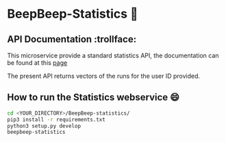 # BeepBeep-Statistics :runner:

## API Documentation :trollface:

This microservice provide a standard statistics API, the documentation can be found at this [page](https://MFranceschi6.github.io/BeepBeep-statistics/)

The present API returns vectors of the runs for the user ID provided. 

## How to run the Statistics webservice :smile:
  ```bash
  cd <YOUR_DIRECTORY>/BeepBeep-statistics/
  pip3 install -r requirements.txt
  python3 setup.py develop
  beepbeep-statistics
  ```
